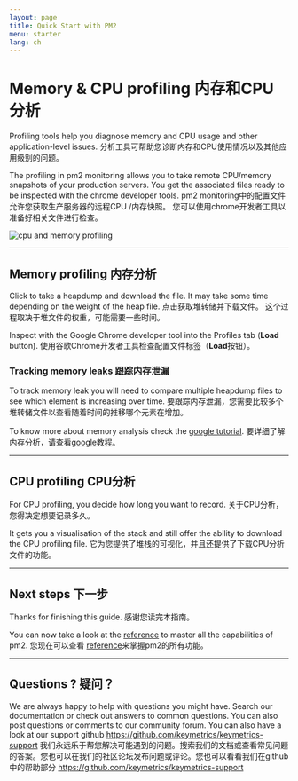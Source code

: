 ```yaml
---
layout: page
title: Quick Start with PM2
menu: starter
lang: ch
---
```


# Memory & CPU profiling 内存和CPU分析

Profiling tools help you diagnose memory and CPU usage and other application-level issues.
分析工具可帮助您诊断内存和CPU使用情况以及其他应用级别的问题。

The profiling in pm2 monitoring allows you to take remote CPU/memory snapshots of your production servers. You get the associated files ready to be inspected with the chrome developer tools.
pm2 monitoring中的配置文件允许您获取生产服务器的远程CPU /内存快照。 您可以使用chrome开发者工具以准备好相关文件进行检查。

![cpu and memory profiling]({{site.baseurl}}/img/monitoring/profiling.png)

---

## Memory profiling 内存分析

Click to take a heapdump and download the file. It may take some time depending on the weight of the heap file.
点击获取堆转储并下载文件。 这个过程取决于堆文件的权重，可能需要一些时间。

Inspect with the Google Chrome developer tool into the Profiles tab (**Load** button).
使用谷歌Chrome开发者工具检查配置文件标签（**Load**按钮）。

### Tracking memory leaks 跟踪内存泄漏

To track memory leak you will need to compare multiple heapdump files to see which element is increasing over time.
要跟踪内存泄漏，您需要比较多个堆转储文件以查看随着时间的推移哪个元素在增加。

To know more about memory analysis check the [google tutorial](https://developer.chrome.com/devtools/docs/heap-profiling).
要详细了解内存分析，请查看[google教程](https://developer.chrome.com/devtools/docs/heap-profiling)。

---

## CPU profiling CPU分析

For CPU profiling, you decide how long you want to record.
关于CPU分析，您得决定想要记录多久。

It gets you a visualisation of the stack and still offer the ability to download the CPU profiling file.
它为您提供了堆栈的可视化，并且还提供了下载CPU分析文件的功能。

---

## Next steps 下一步

Thanks for finishing this guide. 感谢您读完本指南。

You can now take a look at the [reference](../reference/pmx.md) to master all the capabilities of pm2.
您现在可以查看 [reference](../reference/pmx.md)来掌握pm2的所有功能。

---

## Questions ? 疑问？

We are always happy to help with questions you might have. Search our documentation or check out answers to common questions. You can also post questions or comments to our community forum. You can also have a look at our support github https://github.com/keymetrics/keymetrics-support
我们永远乐于帮您解决可能遇到的问题。搜索我们的文档或查看常见问题的答案。您也可以在我们的社区论坛发布问题或评论。您也可以看看我们在github中的帮助部分 https://github.com/keymetrics/keymetrics-support

